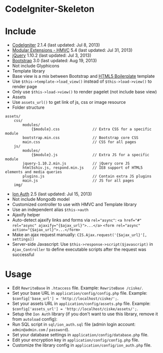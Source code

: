 CodeIgniter-Skeleton
====================

# Include

* [CodeIgniter](https://github.com/EllisLab/CodeIgniter) 2.1.4 (last updated: Jul 8, 2013)
* [Modular Extensions - HMVC](https://bitbucket.org/wiredesignz/codeigniter-modular-extensions-hmvc) 5.4 (last updated: Jul 31, 2013)
* [jQuery](https://github.com/jquery/jquery) 1.10.2 (last updated: Jul 3, 2013)
* [Bootstrap](https://github.com/twbs/bootstrap) 3.0 (last updated: Aug 19, 2013)
 * Not include Glyphicons
* Template library
 * Base view is a mix between Bootstrap and [HTML5 Boilerplate](https://github.com/h5bp/html5-boilerplate) template
 * Use `$this->template->load_view()` instead of `$this->load->view()` to render page
 * Only use `$this->load->view()` to render pagelet (not include base view)
* Assets
 * Use `assets_url()` to get link of js, css or image resource
 * Folder structure

```
assets/
    css/
        modules/
            {$module}.css               // Extra CSS for a specific module
        bootstrap.min.css               // Bootstrap core CSS
        main.css                        // CSS for all pages
    js/
        modules/
            {$module}.js                // Extra JS for a specific module
        jquery-1.10.2.min.js            // jQuery core JS
        html5shiv.js, respond.min.js    // IE8 support of HTML5 elements and media queries
        plugins.js                      // Contain extra JS plugins
        main.js                         // JS for all pages
    img/
```

* [Ion Auth](https://github.com/benedmunds/CodeIgniter-Ion-Auth) 2.5 (last updated: Jul 15, 2013)
 * Not include Mongodb model
 * Customized controller to use with HMVC and Template library
 * Use an independent alias `$this->auth`
* Ajaxify helper
 * Auto-detect ajaxify links and forms via `rel="async"`: `<a href="#" rel="async" ajaxify="{$ajax_url}">...</a>` `<form rel="async" action="{$ajax_url}">...</form>`
 * Make an ajax request manually: `CIS.Ajax.request('{$ajax_url}'[, settings])`
 * Server-side Javascript: Use `$this->response->script($javascript)` in `Ajax_Controller` to define executable scripts after the request was successful

# Usage

* Edit `RewriteBase` in `.htaccess` file. Example: `RewriteBase /ciske/`.
* Set your base URL in `application/config/config.php` file. Example: `$config['base_url'] = 'http://localhost/ciske/';`.
* Set your assets URL in `application/config/assets.php` file. Example: `$config['assets_url'] = 'http://localhost/ciske/assets/';`.
* Setup the `Ion Auth` library (if you don't want to use this library, remove it from `autoload` config):
 * Run SQL script in `sql/ion_auth.sql` file (admin login account: `admin@admin.com` / `password`).
 * Set your database settings in `application/config/database.php` file.
 * Edit your encryption key in `application/config/config.php` file.
 * Customize the library config in `application/config/ion_auth.php` file.